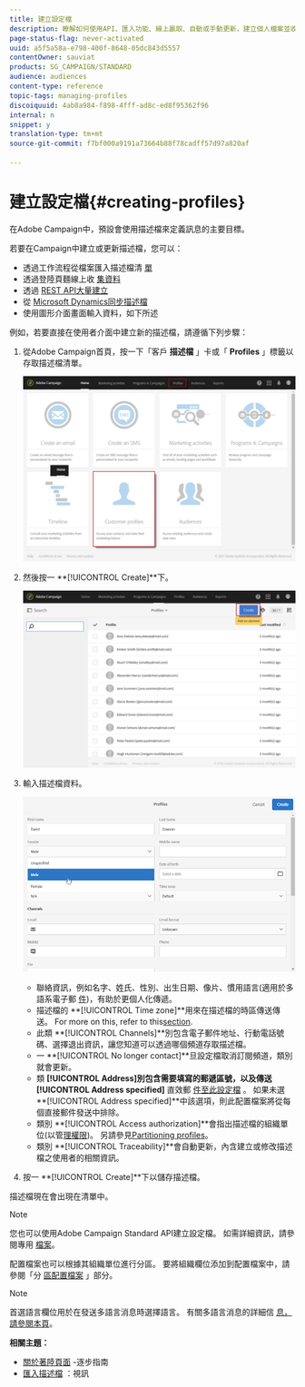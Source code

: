 ```yaml
---
title: 建立設定檔
description: 瞭解如何使用API、匯入功能、線上贏取、自動或手動更新，建立個人檔案並收集您的連絡人資料。
page-status-flag: never-activated
uuid: a5f5a58a-e798-400f-8648-05dc843d5557
contentOwner: sauviat
products: SG_CAMPAIGN/STANDARD
audience: audiences
content-type: reference
topic-tags: managing-profiles
discoiquuid: 4ab8a984-f898-4fff-ad8c-ed8f95362f96
internal: n
snippet: y
translation-type: tm+mt
source-git-commit: f7bf000a9191a73664b88f78cadff57d97a820af

---
```



# 建立設定檔{#creating-profiles}

在Adobe Campaign中，預設會使用描述檔來定義訊息的主要目標。

若要在Campaign中建立或更新描述檔，您可以：

* 透過工作流程從檔案匯入描述檔清 [單](../../automating/using/importing-data.md#example--import-workflow-template)
* 透過登陸頁麵線上收 [集資料](../../channels/using/getting-started-with-landing-pages.md)
* 透過 [REST API大量建立](../../api/using/about-campaign-standard-apis.md)
* 從 [Microsoft Dynamics同步描述檔](https://helpx.adobe.com/campaign/kb/acs-ms-dynamics.html)
* 使用圖形介面畫面輸入資料，如下所述

例如，若要直接在使用者介面中建立新的描述檔，請遵循下列步驟：

1. 從Adobe Campaign首頁，按一下「客戶 **描述檔** 」卡或「 **Profiles** 」標籤以存取描述檔清單。

   ![](assets/profile_creation_1.png)

1. 然後按一 **[!UICONTROL Create]**下。

   ![](assets/profile_creation.png)

1. 輸入描述檔資料。

   ![](assets/profile_creation1.png)

   * 聯絡資訊，例如名字、姓氏、性別、出生日期、像片、慣用語言(適用於多語系電子郵 [件](../../channels/using/creating-a-multilingual-email.md))，有助於更個人化傳遞。
   * 描述檔的 **[!UICONTROL Time zone]**用來在描述檔的時區傳送傳送。 For more on this, refer to this[section](../../sending/using/sending-messages-at-the-recipient-s-time-zone.md).
   * 此類 **[!UICONTROL Channels]**別包含電子郵件地址、行動電話號碼、選擇退出資訊，讓您知道可以透過哪個頻道存取描述檔。
   * 一 **[!UICONTROL No longer contact]**旦設定檔取消訂閱頻道，類別就會更新。
   * 類 **[!UICONTROL Address]**別包含需要填寫的郵遞區號，以及傳送**[!UICONTROL Address specified]** 直效郵 [件至此設定檔](../../channels/using/about-direct-mail.md) 。 如果未選 **[!UICONTROL Address specified]**中該選項，則此配置檔案將從每個直接郵件發送中排除。
   * 類別 **[!UICONTROL Access authorization]**會指出描述檔的組織單位(以管[理權限](../../administration/using/about-access-management.md))。 另請參見[Partitioning profiles](../../administration/using/organizational-units.md#partitioning-profiles)。
   * 類別 **[!UICONTROL Traceability]**會自動更新，內含建立或修改描述檔之使用者的相關資訊。

1. 按一 **[!UICONTROL Create]**下以儲存描述檔。

描述檔現在會出現在清單中。

>[!NOTE]
>
>您也可以使用Adobe Campaign Standard API建立設定檔。 如需詳細資訊，請參閱專用 [檔案](../../api/using/creating-profiles.md)。

配置檔案也可以根據其組織單位進行分區。 要將組織欄位添加到配置檔案中，請參閱「分 [區配置檔案](../../administration/using/organizational-units.md#partitioning-profiles) 」部分。

>[!NOTE]
>
>首選語言欄位用於在發送多語言消息時選擇語言。 有關多語言消息的詳細信 [息，請參閱本頁](../../channels/using/creating-a-multilingual-email.md)。

**相關主題：**

* [關於著陸頁面](../../channels/using/getting-started-with-landing-pages.md) -逐步指南
* [匯入描述檔](https://video.tv.adobe.com/v/24993?captions=chi_hant) ：視訊
